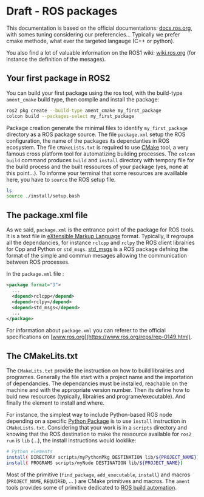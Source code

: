 # Draft - ROS packages

This documentation is based on  the official documentations: [docs.ros.org](https://docs.ros.org),
with somes tuning considering our preferencies...
Typically we prefer cmake methode, what ever the targeted langauge (C++ or python).

You also find a lot of valuable information on the ROS1 wiki: [wiki.ros.org](https://wiki.ros.org) (for instance the definition of the mesages).

## Your first package in ROS2

You can build your first package using the ros tool, with the build-type `ament_cmake` build type, then compile and install the package:

```sh
ros2 pkg create --build-type ament_cmake my_first_package
colcon build --packages-select my_first_package
```
Package creation generate the minimal files to identify `my_first_package` directory as a ROS package source.
The file `package.xml` setup the ROS configuration, the name of the packages its dependanties in ROS ecosystem. 
The file `CMakeLists.txt` is required to use [CMake](https://en.wikipedia.org/wiki/CMake) tool, a very famous cross platform tool for automatizing building processes.
The `colcon build` command produces `build` and `install` directory with tempory file for the build process and the built ressources of your package (yes, none at this point...).
To informe your terminal that some resources are availlable here, you have to `source` the ROS setup file. 

```sh
ls
source ./install/setup.bash
```

## The package.xml file

As we said, `package.xml` is the entrance point of the package for ROS tools.
It is a text file in [eXtensible Markup Language](https://fr.wikipedia.org/wiki/Extensible_Markup_Language) format.
Typically, it regroups all the dependancies, for instance `rclcpp` and `rclpy` the ROS client librairies for Cpp and Python or `std_msgs`.
[std_msgs](http://wiki.ros.org/std_msgs) is a ROS package defning the format of the simple and commun mesages allowing the communication between ROS processes.

In the `package.xml` file :

```xml
<package format="3">
  ...
  <depend>rclcpp</depend>
  <depend>rclpy</depend>
  <depend>std_msgs</depend>
  ...
</package>
```

For information about `package.xml` you can referer to the official specifications on [www.ros.org](https://www.ros.org/reps/rep-0149.html).


## The CMakeLits.txt 

The `CMakeLits.txt` provide the instruction on how to build librairies and programes.
Generally the file start with a project name and the importation of dependancies.
The dependancies must be installed, reachable on the machine and with the appropriate version number.
Then its define how to buid new resources (typically, librairies and programe/executable).
And finally the element to install and where.

For instance, the simplest way to include Python-based ROS node depending on a specific [Python Package](https://docs.python.org/3/glossary.html#term-package) is to use `install` instruction in `CMakeLists.txt`.
Considering that your work is in a `scripts` directory and knowing that the ROS destination to make the ressource available for `ros2 run` is `lib` (...),
the install instructions would looklike:

```sh
# Python elements
install( DIRECTORY scripts/myPythonPkg DESTINATION lib/${PROJECT_NAME})
install( PROGRAMS scripts/myNode DESTINATION lib/${PROJECT_NAME})
```

Most of the primitive (`find_package`, `add_executable`, `install`) and macros (`PROJECT_NAME`, `REQUIRED`, ... ) are CMake primitives and macros.
The `ament` tools provides some of primitive dedicated to [ROS build automation](https://docs.ros.org/en/foxy/How-To-Guides/Ament-CMake-Documentation.html).

